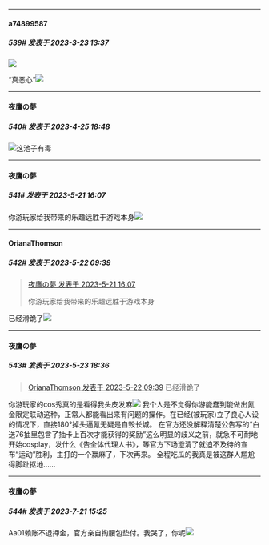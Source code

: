 
*****

####  a74899587  
##### 539#       发表于 2023-3-23 13:37

<img src="https://s1.ax1x.com/2023/03/23/ppwGuuD.png" referrerpolicy="no-referrer">

“真恶心”<img src="https://static.saraba1st.com/image/smiley/carton2017/027.png" referrerpolicy="no-referrer">

*****

####  夜鷹の夢  
##### 540#       发表于 2023-4-25 18:48

<img src="https://p.sda1.dev/11/acddd40ea17f3fe39c5054db75b14697/CMP_20230425184803724.jpg" referrerpolicy="no-referrer">这池子有毒

*****

####  夜鷹の夢  
##### 541#       发表于 2023-5-21 16:07

你游玩家给我带来的乐趣远胜于游戏本身<img src="https://p.sda1.dev/11/c7f35b24239b8b8df131a80f61dbfd65/CMP_20230521160244939.jpg" referrerpolicy="no-referrer">


*****

####  OrianaThomson  
##### 542#       发表于 2023-5-22 09:39

<blockquote><a href="httphttps://bbs.saraba1st.com/2b/forum.php?mod=redirect&amp;goto=findpost&amp;pid=60930788&amp;ptid=1861554" target="_blank">夜鷹の夢 发表于 2023-5-21 16:07</a>

你游玩家给我带来的乐趣远胜于游戏本身</blockquote>
已经滑跪了<img src="https://static.saraba1st.com/image/smiley/face2017/037.png" referrerpolicy="no-referrer">


*****

####  夜鷹の夢  
##### 543#       发表于 2023-5-23 18:36

<blockquote><a href="httphttps://bbs.saraba1st.com/2b/forum.php?mod=redirect&amp;goto=findpost&amp;pid=60940099&amp;ptid=1861554" target="_blank">OrianaThomson 发表于 2023-5-22 09:39</a>
已经滑跪了</blockquote>
你游玩家的cos秀真的是看得我头皮发麻<img src="https://static.saraba1st.com/image/smiley/face2017/125.png" referrerpolicy="no-referrer">
我个人是不觉得你游能蠢到能做出氪金限定联动这种，正常人都能看出来有问题的操作。在已经(被玩家)立了良心人设的情况下，直接180°掉头逼氪无疑是自毁长城。
在官方还没解释清楚公告写的“白送76抽里包含了抽卡上百次才能获得的奖励”这么明显的歧义之前，就急不可耐地开始cosplay，发什么《告全体代理人书》，等官方下场澄清了就迫不及待的宣布“运动”胜利，主打的一个赢麻了，下次再来。
全程吃瓜的我真是被这群人尴尬得脚趾抠地……

*****

####  夜鷹の夢  
##### 544#       发表于 2023-7-21 15:25

Aa01赖账不退押金，官方亲自掏腰包垫付。我哭了，你呢<img src="https://static.saraba1st.com/image/smiley/face2017/136.png" referrerpolicy="no-referrer">

